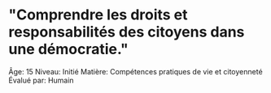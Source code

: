 # "Comprendre les droits et responsabilités des citoyens dans une démocratie."

Âge: 15
Niveau: Initié
Matière: Compétences pratiques de vie et citoyenneté
Évalué par: Humain